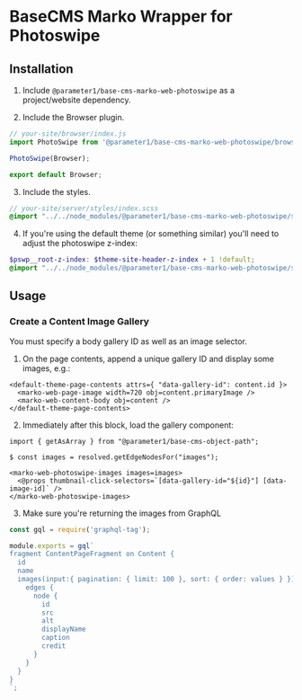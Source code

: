 # BaseCMS Marko Wrapper for Photoswipe

## Installation

1. Include `@parameter1/base-cms-marko-web-photoswipe` as a project/website dependency.

2. Include the Browser plugin.
```js
// your-site/browser/index.js
import PhotoSwipe from '@parameter1/base-cms-marko-web-photoswipe/browser';

PhotoSwipe(Browser);

export default Browser;
```

3. Include the styles.
```scss
// your-site/server/styles/index.scss
@import "../../node_modules/@parameter1/base-cms-marko-web-photoswipe/scss/main";
```

4. If you're using the default theme (or something similar) you'll need to adjust the photoswipe z-index:
```scss
$pswp__root-z-index: $theme-site-header-z-index + 1 !default;
@import "../../node_modules/@parameter1/base-cms-marko-web-photoswipe/scss/main";
```

## Usage

### Create a Content Image Gallery
You must specify a body gallery ID as well as an image selector.

1. On the page contents, append a unique gallery ID and display some images, e.g.:
```marko
<default-theme-page-contents attrs={ "data-gallery-id": content.id }>
  <marko-web-page-image width=720 obj=content.primaryImage />
  <marko-web-content-body obj=content />
</default-theme-page-contents>
```

2. Immediately after this block, load the gallery component:
```marko
import { getAsArray } from "@parameter1/base-cms-object-path";

$ const images = resolved.getEdgeNodesFor("images");

<marko-web-photoswipe-images images=images>
  <@props thumbnail-click-selectors=`[data-gallery-id="${id}"] [data-image-id]` />
</marko-web-photoswipe-images>
```

3. Make sure you're returning the images from GraphQL
```js
const gql = require('graphql-tag');

module.exports = gql`
fragment ContentPageFragment on Content {
  id
  name
  images(input:{ pagination: { limit: 100 }, sort: { order: values } }) {
    edges {
      node {
        id
        src
        alt
        displayName
        caption
        credit
      }
    }
  }
}
`;

```

